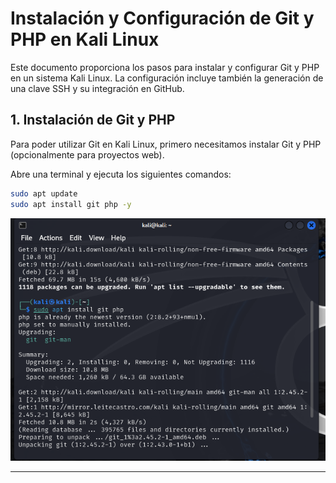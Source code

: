 # Instalación y Configuración de Git y PHP en Kali Linux

Este documento proporciona los pasos para instalar y configurar Git y PHP en un sistema Kali Linux. La configuración incluye también la generación de una clave SSH y su integración en GitHub.

## 1. Instalación de Git y PHP

Para poder utilizar Git en Kali Linux, primero necesitamos instalar Git y PHP (opcionalmente para proyectos web).

Abre una terminal y ejecuta los siguientes comandos:

```bash
sudo apt update 
sudo apt install git php -y 
```

![Install](imagenes\Install_Git_PHP.PNG)

---
